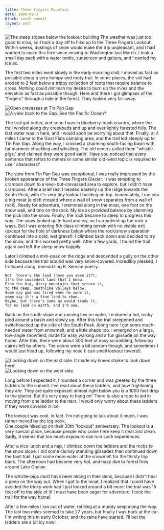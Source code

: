 ```yaml
---
title: Three Fingers Mountain
date: 1998-09-3
blurb: south summit
layout: post
---
```


![The steep slopes below the lookout building](images/articles/trips/1998/3fsteep.jpg)
The weather was just too good to miss, so I took a day off to hike up to the
Three Fingers Lookout.  Within weeks, dustings of snow would make the trip
unpleasant, and I had wanted to make this hike since moving to Washington last
March.  I took a small day pack with a water bottle, sunscreen and gaiters, and
I carried my ice ax.


The first two miles went slowly in the early-morning chill.  I moved
as fast as possible along a very humpy and rooty trail.  In some
places, the soil had eroded to 2 feet below a trippy collection
of roots that require balance to cross.  Nothing could diminish my
desire to burn up the miles and the elevation as fast as possible
though.  Here and there I got glimpses of the "fingers" through
a hole in the forest.  They looked very far away.

![Open crevasses at Tin Pan Gap](images/articles/trips/1998/3fgla1.jpg)
![A view back to the Gap. See the Pacific Ocean?](images/articles/trips/1998/3flook.jpg)

The trail got better, and soon I was in blueberry-bush country, where
the trail winded along dry creekbeds and up and over lightly forested
hills.  The last water was in here, and I would soon be worrying about
that.  Finally, at 4 miles I came to the Goat Flats camping area, and
the trail led steeply up to Tin Pan Gap.  Along the way, I crossed
a charming south-facing basin with fat marmots chuckling and whistling.
The old miners called them "whistle-pigs," and claimed they were good
eatin'.  Have you noticed that every sentence that refers to miners or
some similar old-west topic is required to use ' characters?


The view from 
Tin Pan Gap was exceptional, I was really impressed by the
broken appearance of the Three Fingers Glacier.  It was tempting to crampon
down to a level-but-crevassed area to explore, but I didn't have crampons.
After a brief rest I headed easterly up the ridge towards the South Peak,
with it's very tiny lookout building on top.  Immediately, I ran into a
big moat (a cleft created where a wall of snow separates from a wall of
rock).  Ready for adventure, I stemmed along in the moat, one foot on the
snow wall, and one on the rock.  My ice ax provided balance by slamming
the pick into the snow. 
Finally, the rock became to steep to progress this
way.  The snow looked quite hard and icy, so I scrambled up the rock a ways.
But I was entering 5th class climbing terrain with no visible exit (except
for the hole of darkness below where the rock/snow separation continued
into a cold, wet grave!).  I climbed back down and decided to try the
snow, and this worked pretty well.  After a few yards, I found the trail
again and left the steep snow happily.

Later I climbed a mini-peak on the ridge and descended a gully on the
other side because the trail around was very snow-covered.  Incredibly
pleased, I trolloped along, memorizing R. Service poetry:

    No!  there's the land (have you seen it?), 
    It's the cussedest land that I know. 
    From the big, dizzy mountains that screen it,
    to the deep, deathlike valleys below.
    Some say god was tired when he made it,
    some say it's a fine land to shun.
    Maybe, but there's some as would trade it,
    for no land on earth, and I'm one.

Back on the south slope and running low on water, I endured a hot, rocky
plod around a basin and slowly up.  After this the trail steepened and
switchbacked up the side of the South Peak.  Along here I got some much-needed
water from snowmelt, and a little shade too.  I emerged on a large, low-angle
snowfield, made for easy walking and a fun glissade on the way home.  After
this, there were about 300 feet of easy scrambling, following cairns left
by others.  The cairns were a bit random though, and sometimes I would just
head up, following my nose (I can smell lookout towers!).

![Looking down on the east side. It made my knees shake to look down here!](images/articles/trips/1998/3fdown.jpg)
![Looking down on the west side.](images/articles/trips/1998/3fcrev.jpg)

Long before I expected it, I rounded a corner and was greeted by the three
ladders to the summit.  I've read about these ladders, and how frightening
they are.  They are quite exposed: almost right below you is a 1000 foot
drop to the glacier.  But it's very easy to hang on!  There is also a
rope to aid in moving from one ladder to the next.  I would only worry about
these ladders if they were covered in ice.


The lookout was cool.  In fact, I'm not going to talk about it much.  I was
rather moved by the log book.  
One couple hiked up on their 30th "lookout" anniversary.  The lookout is
a very special place, because people who come here keep it neat and clean.
Sadly, it seems that too much exposure can ruin such experiences.



After a nice lunch and a nap, I climbed down the ladders and the rocks to
the snow slope.  I did some clumsy standing glissades then continued down
the faint trail.  I got some more water at the snowmelt for the thirsty
trip back.  The afternoon had become very hot, and hazy due to forest
fires around Lake Chelan.  


The whistle-pigs must have been hiding in their dens, because I didn't hear a
peep on the way out.  When I got to the moat, I realized that I could have
avoided the tricky work had I just looked around a bit more: the trail was 15
feet off to the side of it!  I must have been eager for adventure.  I took the
trail for the way home!


After a few miles I ran out of water, refilling at a muddy seep along the way.
The last two miles seemed to take 27 years, but finally I was back at the car.  
I'm writing this in early October, and the rains have 
started.  I'll bet the ladders are a bit icy now!



